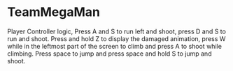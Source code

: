 # TeamMegaMan
Player Controller logic, Press A and S to run left and shoot, press D and S to run and shoot. Press and hold Z to display the damaged animation, press W while in the leftmost part of the screen to climb and press A to shoot while climbing. Press space to jump and press space and hold S to jump and shoot. 
